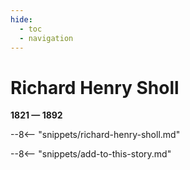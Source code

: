 ```yaml
---
hide:
  - toc
  - navigation 
---
```


# Richard Henry Sholl

**1821 — 1892**

--8<-- "snippets/richard-henry-sholl.md"

--8<-- "snippets/add-to-this-story.md"